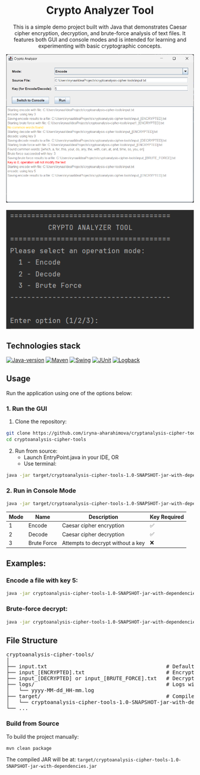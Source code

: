 <div style="text-align: center;">
  <h1>Crypto Analyzer Tool</h1>

  <p style="max-width: 700px; margin: auto;">
    This is a simple demo project built with Java that demonstrates Caesar cipher encryption, decryption,
    and brute-force analysis of text files. It features both GUI and console modes and is intended for
    learning and experimenting with basic cryptographic concepts.
  </p>

<img src="img.png" width="600" alt="GUI Preview 1"><br><br>
<img src="img_1.png" width="600" alt="GUI Preview 2">
</div>


## Technologies stack
[![Java-version](https://img.shields.io/badge/Java-21-green.svg)](https://shields.io/)
[![Maven](https://img.shields.io/badge/Maven-blue.svg)](https://shields.io/)
[![Swing](https://img.shields.io/badge/Swing-GUI-yellow.svg)](https://shields.io/)
[![JUnit](https://img.shields.io/badge/JUnit-5-red.svg)](https://junit.org/junit5/)
[![Logback](https://img.shields.io/badge/Logback-Logging-blue.svg)](http://logback.qos.ch/)

## Usage
Run the application using one of the options below:

### 1. Run the GUI
1. Clone the repository:
```bash
git clone https://github.com/iryna-aharahimova/cryptanalysis-cipher-tools.git
cd cryptoanalysis-cipher-tools
```
2. Run from source:
   - Launch EntryPoint.java in your IDE, OR
   - Use terminal:
```bash 
java -jar target/cryptoanalysis-cipher-tools-1.0-SNAPSHOT-jar-with-dependencies.jar
```

### 2. Run in Console Mode
```bash
java -jar target/cryptoanalysis-cipher-tools-1.0-SNAPSHOT-jar-with-dependencies.jar [mode] [input_file] [key]
```

| Mode | Name        | Description                       | Key Required |
| ---- | ----------- | --------------------------------- | ------------ |
| 1    | Encode      | Caesar cipher encryption          | ✅            |
| 2    | Decode      | Caesar cipher decryption          | ✅            |
| 3    | Brute Force | Attempts to decrypt without a key | ❌            |



## Examples:
### Encode a file with key 5:

```bash
java -jar cryptoanalysis-cipher-tools-1.0-SNAPSHOT-jar-with-dependencies.jar 1 input_[ENCRYPTED].txt 5
```
### Brute-force decrypt:

```bash
java -jar cryptoanalysis-cipher-tools-1.0-SNAPSHOT-jar-with-dependencies.jar 3 input_[ENCRYPTED].txt
```
## File Structure
<pre>
cryptoanalysis-cipher-tools/
│
├── input.txt                                      # Default input file (plain text)
├── input_[ENCRYPTED].txt                          # Encrypted input file
├── input_[DECRYPTED] or input_[BRUTE_FORCE].txt   # Decryption result
├── logs/                                          # Logs with timestamps
│   └── yyyy-MM-dd_HH-mm.log
├── target/                                        # Compiled jar file
│   └── cryptoanalysis-cipher-tools-1.0-SNAPSHOT-jar-with-dependencies.jar
└── ...
</pre>

### Build from Source
To build the project manually:

```bash 
mvn clean package
``` 

The compiled JAR will be at: 
`target/cryptoanalysis-cipher-tools-1.0-SNAPSHOT-jar-with-dependencies.jar`
